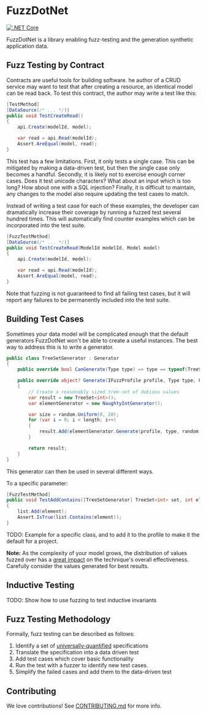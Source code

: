 # FuzzDotNet

[![.NET Core](https://github.com/pensono/FuzzDotNet/workflows/.NET%20Core/badge.svg)](https://github.com/pensono/FuzzDotNet/actions)

FuzzDotNet is a library enabling fuzz-testing and the generation synthetic application data.

## Fuzz Testing by Contract

Contracts are useful tools for building software. he author of a CRUD service may want to test that after creating a resource, an identical model can be read back. To test this contract, the author may write a test like this:

```csharp
[TestMethod]
[DataSource(/* ... */)]
public void TestCreateRead()
{
    api.Create(modelId, model);

    var read = api.Read(modelId);
    Assert.AreEqual(model, read);
}
```

This test has a few limitations. First, it only tests a single case. This can be mitigated by making a data-driven test, but then the single case only becomes a handful. Secondly, it is likely not to exercise enough corner cases. Does it test unicode characters? What about an input which is too long? How about one with a SQL injection? Finally, it is difficult to maintain, any changes to the model also require updating the test cases to match.

Instead of writing a test case for each of these examples, the developer can dramatically increase their coverage by running a fuzzed test several hundred times. This will automatically find counter examples which can be incorporated into the test suite.

```csharp
[FuzzTestMethod]
[DataSource(/* ... */)]
public void TestCreateRead(ModelId modelId, Model model)
{
    api.Create(modelId, model);

    var read = api.Read(modelId);
    Assert.AreEqual(model, read);
}
```

Note that fuzzing is not guaranteed to find all failing test cases, but it will report any failures to be permanently included into the test suite.

## Building Test Cases

Sometimes your data model will be complicated enough that the default generators FuzzDotNet won't be able to create a useful instances. The best way to address this is to write a generator.

```csharp
public class TreeSetGenerator : Generator
{
    public override bool CanGenerate(Type type) => type == typeof(TreeSet<int>);

    public override object? Generate(IFuzzProfile profile, Type type, FuzzRandom random)
    {
        // Create a reasonably sized tree-set of dubious values
        var result = new TreeSet<int>();
        var elementGenerator = new NaughtyIntGenerator();

        var size = random.Uniform(0, 20);
        for (var i = 0; i < length; i++)
        {
            result.Add(elementGenerator.Generate(profile, type, random));
        }

        return result;
    }
}
```

This generator can then be used in several different ways.

To a specific parameter:

```csharp
[FuzzTestMethod]
public void TestAddContains([TreeSetGenerator] TreeSet<int> set, int element) 
{
    list.Add(element);
    Assert.IsTrue(list.Contains(element));
}
```

TODO: Example for a specific class, and to add it to the profile to make it the default for a project.

**Note:** As the complexity of your model grows, the distribution of values fuzzed over has a [great impact][1] on the technique's overall effectiveness. Carefully consider the values generated for best results.

[1]: http://homepages.inf.ed.ac.uk/hleather/publications/2018_deepfuzzing_issta.pdf

## Inductive Testing

TODO: Show how to use fuzzing to test inductive invariants

## Fuzz Testing Methodology

Formally, fuzz testing can be described as follows:

1. Identify a set of [universally-quantified](https://en.wikipedia.org/wiki/Universal_quantification) specifications
1. Translate the specification into a data driven test
1. Add test cases which cover basic functionality
1. Run the test with a fuzzer to identify new test cases.
1. Simplify the failed cases and add them to the data-driven test

## Contributing

We love contributions! See [CONTRIBUTING.md](./CONTRIBUTING.md) for more info.